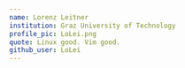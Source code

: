```yaml
---
name: Lorenz Leitner
institution: Graz University of Technology
profile_pic: LoLei.png
quote: Linux good. Vim good.
github_user: LoLei
---
```

